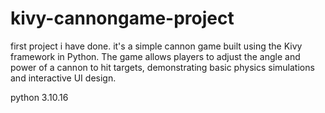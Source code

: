 # kivy-cannongame-project
first project i have done. 
it's a simple cannon game built using the Kivy framework in Python. The game allows players to adjust the angle and power of a cannon to hit targets, demonstrating basic physics simulations and interactive UI design.

python 3.10.16
